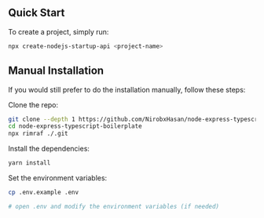 ## Quick Start

To create a project, simply run:

```bash
npx create-nodejs-startup-api <project-name>
```

## Manual Installation

If you would still prefer to do the installation manually, follow these steps:

Clone the repo:

```bash
git clone --depth 1 https://github.com/NirobxHasan/node-express-typescript-boilerplate.git
cd node-express-typescript-boilerplate
npx rimraf ./.git
```

Install the dependencies:

```bash
yarn install
```

Set the environment variables:

```bash
cp .env.example .env

# open .env and modify the environment variables (if needed)
```
